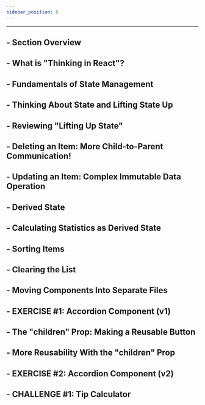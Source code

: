 ```yaml
---
sidebar_position: 6
---
```


---

## - Section Overview

## - What is "Thinking in React"?

## - Fundamentals of State Management

## - Thinking About State and Lifting State Up

## - Reviewing "Lifting Up State"

## - Deleting an Item: More Child-to-Parent Communication!

## - Updating an Item: Complex Immutable Data Operation

## - Derived State

## - Calculating Statistics as Derived State

## - Sorting Items

## - Clearing the List

## - Moving Components Into Separate Files

## - EXERCISE #1: Accordion Component (v1)

## - The "children" Prop: Making a Reusable Button

## - More Reusability With the "children" Prop

## - EXERCISE #2: Accordion Component (v2)

## - CHALLENGE #1: Tip Calculator
